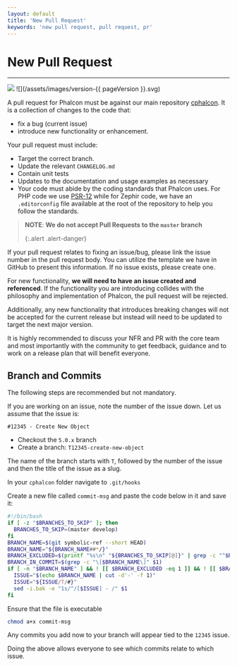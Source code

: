 ```yaml
---
layout: default
title: 'New Pull Request'
keywords: 'new pull request, pull request, pr'
---
```


# New Pull Request
- - -
![](/assets/images/document-status-stable-success.svg) ![](/assets/images/version-{{ pageVersion }}.svg)

A pull request for Phalcon must be against our main repository [cphalcon][cphalcon]. It is a collection of changes to the code that:

- fix a bug (current issue)
- introduce new functionality or enhancement.

Your pull request must include:

* Target the correct branch.
* Update the relevant `CHANGELOG.md`
* Contain unit tests
* Updates to the documentation and usage examples as necessary
* Your code must abide by the coding standards that Phalcon uses. For PHP code we use [PSR-12][psr-12] while for Zephir code, we have an `.editorconfig` file available at the root of the repository to help you follow the standards.

> **NOTE**: **We do not accept Pull Requests to the `master` branch** 
> 
> {:.alert .alert-danger}

If your pull request relates to fixing an issue/bug, please link the issue number in the pull request body. You can utilize the template we have in GitHub to present this information. If no issue exists, please create one.

For new functionality, **we will need to have an issue created and referenced**. If the functionality you are introducing collides with the philosophy and implementation of Phalcon, the pull request will be rejected.

Additionally, any new functionality that introduces breaking changes will not be accepted for the current release but instead will need to be updated to target the next major version.

It is highly recommended to discuss your NFR and PR with the core team and most importantly with the community to get feedback, guidance and to work on a release plan that will benefit everyone.

## Branch and Commits
The following steps are recommended but not mandatory.

If you are working on an issue, note the number of the issue down. Let us assume that the issue is:

`#12345 - Create New Object`

- Checkout the `5.0.x` branch
- Create a branch: `T12345-create-new-object`

The name of the branch starts with `T`, followed by the number of the issue and then the title of the issue as a slug.

In your `cphalcon` folder navigate to `.git/hooks`

Create a new file called `commit-msg` and paste the code below in it and save it:

```bash
#!/bin/bash
if [ -z "$BRANCHES_TO_SKIP" ]; then
  BRANCHES_TO_SKIP=(master develop)
fi
BRANCH_NAME=$(git symbolic-ref --short HEAD)
BRANCH_NAME="${BRANCH_NAME##*/}"
BRANCH_EXCLUDED=$(printf "%s\n" "${BRANCHES_TO_SKIP[@]}" | grep -c "^$BRANCH_NAME$")
BRANCH_IN_COMMIT=$(grep -c "\[$BRANCH_NAME\]" $1)
if [ -n "$BRANCH_NAME" ] && ! [[ $BRANCH_EXCLUDED -eq 1 ]] && ! [[ $BRANCH_IN_COMMIT -ge 1 ]]; then
  ISSUE="$(echo $BRANCH_NAME | cut -d'-' -f 1)"
  ISSUE="${ISSUE/T/#}"
  sed -i.bak -e "1s/^/[$ISSUE] - /" $1
fi
```

Ensure that the file is executable

```bash
chmod a+x commit-msg
```

Any commits you add now to your branch will appear tied to the `12345` issue.

Doing the above allows everyone to see which commits relate to which issue.

[cphalcon]: https://github.com/phalcon/cphalcon
[psr-12]: https://www.php-fig.org/psr/psr-12/
